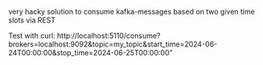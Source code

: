 very hacky solution to consume kafka-messages based on two given time slots via REST

Test with curl: 
http://localhost:5110/consume?brokers=localhost:9092&topic=my_topic&start_time=2024-06-24T00:00:00&stop_time=2024-06-25T00:00:00"
